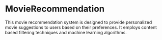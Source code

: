 # MovieRecommendation

This movie recommendation system is designed to provide personalized movie suggestions to users based on their preferences.
It employs content based filtering techniques and machine learning algorithms.
